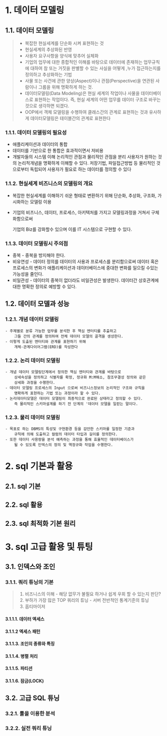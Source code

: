 # 1. 데이터 모델링

## 1.1. 데이터 모델링

> - 복잡한 현실세계를 단순화 시켜 표현하는 것
> - 현실세계의 추상화된 반영
> - 사용자 요구사항을 양식에 맞추어 실체화
> - 기업의 업무에 대한 종합적인 이해를 바탕으로 데이터에 존재하는 업무규칙에 대하여 
>        참 또는 거짓을 판별할 수 있는 사실을 어떻게 ,누가 접근하는지를 정의하고 추상화하는 기법
> - 사물 또는 사건에 관한 양상(Aspect)이나 관점(Perspective)을 연관된 사람이나 그룹을 위해 명확하게 하는 것.
> - 데이터모델링(Data Modeling)은 현실 세계의 작업이나 사물을 데이터베이스로 표현하는 작업이다. 
>        즉, 현실 세계의 어떤 업무를 데이터 구조로 바꾸는 것으로 생각하면 되겠다. 
> - OOP에서 객체 모델링을 수행하여 클래스간의 관계로 표현하는 것과 유사하게 데이터모델링은 테이블간의 관계로 표현한다

### 1.1.1. 데이터 모델링의 필요성

  - 애플리케이션과 데이터의 통합 
  - 데이터를 기반으로 한 통합은 효과적이면서 저비용
  - 개발자들의 시스템 이해 논리적인 관점과 물리적인 관점을 분리
	사용자가 원하는 것의 논리적개념을 명확하게 이해할 수 있다. 
	저장기법, 파일접근방법 등 물리적인 것으로부터 독립되어 
		사용자가 필요로 하는 데이터를 정의할 수 있다

### 1.1.2. 현실세계 비즈니스의 모델링의 개요

   - 복잡한 현실세계를 이해하기 쉬운 형태로 변환하기 위해 
	단순화, 추상화, 구조화, 가시화하는 모델링 이용

   - 기업의 비즈니스, 데이터, 프로세스, 아키텍처를 가지고 모델링과정을 거쳐서 구체화함으로써
	
	  기업의 Biz를 강화할수 있으며 이를 IT 시스템으로 구현할 수 있다.

### 1.1.3. 데이터 모델링시 주의점

- 중복 -  중복을 방지해야 한다.
- 비유연성 - 데이터 정의를 데이터의 사용과 프로세스를 분리함으로써 
	데이터 혹은 프로세스의 변화가 애플리케이션과 데이터베이스에 중대한 변화를 일으킬 수있는 가능성을 줄인다.
- 비일관성 - 데이터의 중복이 없더라도 비일관성은 발생한다. 
	데이터간 상호관계에  대한 명확한 정의로  예방할 수 있다.



## 1.2. 데이터 모델과 성능

### 1.2.1. 개념 데이터 모델링	 
	- 주제별로 분류 가능한 업무를 분석한 후 핵심 엔터티를 추출하고 
		그들 간의 관계를 정의하여 전체 데이터 모델의 골격을 생성한다.
	- 이렇게 도출된 엔터티와 관계를 표현하기 위해 
		개체-관계다이어그램(ERD)를 작성한다

### 1.2.2. 논리 데이터 모델링	 
	- 개념 데이터 모델링단계에서 정의한 핵심 엔터티와 관계를 바탕으로 
		상세속성을 정의하고 식별자를 확정, 정규화 M:M해소, 참조무결성 정의와 같은 
		상세화 과정을 수행한다.
	- 데이터 모델링 프로세스의 Input 으로써 비즈니스정보의 논리적인 구조와 규칙을 
		명확하게 표현하는 기법 또는 과정이라 할 수 있다. 
	- 논리데이터모델은 데이터 모델링이 최종적으로 완료된 상태라고 정의할 수 있다. 
		즉 물리적인 스키마설계를 하기 전 단계의 '데이터 모델을 일컫는 말이다.

### 1.2.3. 물리 데이터 모델링	 
	- 목표로 하는 DBMS의 특성및 구현환경 등을 감안한 스키마를 일정한 기준과 
		규칙에 의해 도출하고 컬럼의 데이터 타입과 길이를 정의한다.
	- 또한 데이터 사용량을 분석 예측하는 과정을 통해 효율적인 데이터베이스가
		될 수 있도록 인덱스의 정의 및 역정규화 작업을 수행한다.



# 2. sql 기본과 활용

## 2.1. sql 기본

## 2.2. sql 활용

## 2.3. sql 최적화 기본 원리



# 3. sql 고급 활용 및 튜팅

## 3.1. 인덱스와 조인

### 3.1.1. 쿼리 튜닝의 기본

> 1. 비즈니스의 이해 - 해당 없무가 불필요 하거나 쉽게 우회 할 수 있는지 판단?
> 2. 부하가 가장 많은 TOP 쿼리의 튜닝 - 서버 전반적인 통계기준의 튜닝
> 3. 옵티마이저

#### 3.1.1.1. 데이터 엑세스

#### 3.1.1.2 엑세스 패턴

#### 3.1.1.3. 조인의 종류와 특징

#### 3.1.1.4. 병렬 처리

#### 3.1.1.5. 파티션

#### 3.1.1.6. 잠금(LOCK)

## 3.2. 고급 SQL 튜닝

### 3.2.1. 툴을 이용한 분석

### 3.2.2. 실전 쿼리 튜닝



